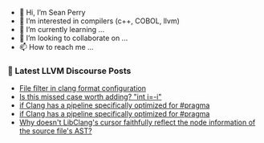 - 👋 Hi, I’m Sean Perry
- 👀 I’m interested in compilers (c++, COBOL, llvm)
- 🌱 I’m currently learning ...
- 💞️ I’m looking to collaborate on ...
- 📫 How to reach me ...

<!---
s66perry/s66perry is a ✨ special ✨ repository because its `README.md` (this file) appears on your GitHub profile.
You can click the Preview link to take a look at your changes.
--->
### 📕 Latest LLVM Discourse Posts

<!-- DISCOURSE-LLVM:START -->
- [File filter in clang format configuration](https://discourse.llvm.org/t/file-filter-in-clang-format-configuration/73706#post_1)
- [Is this missed case worth adding? &quot;int i=-i&quot;](https://discourse.llvm.org/t/is-this-missed-case-worth-adding-int-i-i/73701#post_2)
- [if Clang has a pipeline specifically optimized for #pragma](https://discourse.llvm.org/t/if-clang-has-a-pipeline-specifically-optimized-for-pragma/73660#post_5)
- [if Clang has a pipeline specifically optimized for #pragma](https://discourse.llvm.org/t/if-clang-has-a-pipeline-specifically-optimized-for-pragma/73660#post_4)
- [Why doesn&#39;t LibClang&#39;s cursor faithfully reflect the node information of the source file&#39;s AST?](https://discourse.llvm.org/t/why-doesnt-libclangs-cursor-faithfully-reflect-the-node-information-of-the-source-files-ast/73704#post_1)
<!-- DISCOURSE-LLVM:END -->
